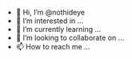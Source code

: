 - 👋 Hi, I’m @nothideye
- 👀 I’m interested in ...
- 🌱 I’m currently learning ...
- 💞️ I’m looking to collaborate on ...
- 📫 How to reach me ...

<!---
nothideye/nothideye is a ✨ special ✨ repository because its `README.md` (this file) appears on your GitHub profile.
You can click the Preview link to take a look at your changes.
--->
